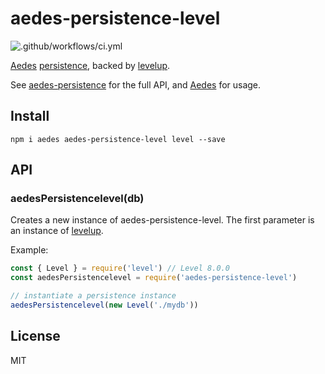 # aedes-persistence-level

![.github/workflows/ci.yml](https://github.com/moscajs/aedes-persistence-level/workflows/.github/workflows/ci.yml/badge.svg)

[Aedes][aedes] [persistence][persistence], backed by [levelup][levelup].

See [aedes-persistence][persistence] for the full API, and [Aedes][aedes] for usage.

## Install

```
npm i aedes aedes-persistence-level level --save
```

## API

<a name="constructor"></a>
### aedesPersistencelevel(db)

Creates a new instance of aedes-persistence-level.
The first parameter is an instance of [levelup][levelup].

Example:

```js
const { Level } = require('level') // Level 8.0.0
const aedesPersistencelevel = require('aedes-persistence-level')

// instantiate a persistence instance
aedesPersistencelevel(new Level('./mydb'))
```

## License

MIT

[aedes]: https://github.com/mcollina/aedes
[persistence]: https://github.com/mcollina/aedes-persistence
[levelup]: http://npm.im/levelup
